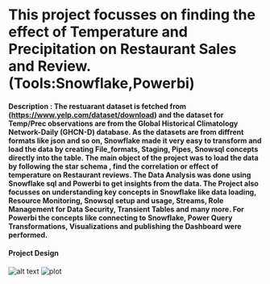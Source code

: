 # This project focusses on  finding the effect of Temperature and Precipitation on Restaurant Sales and Review.(Tools:Snowflake,Powerbi)

#### Description : The restuarant dataset is fetched from (https://www.yelp.com/dataset/download) and the dataset for Temp/Prec observations are from the Global Historical Climatology Network-Daily (GHCN-D) database. As the datasets are from diffrent formats like json and so on, Snowflake made it  very easy to transform and load the data by creating File_formats, Staging, Pipes, Snowsql concepts directly into the table. The main object of the project was to load the data by following the star schema , find the correlation or effect of temperature on Restaurant reviews. The Data Analysis was done using Snowflake sql and Powerbi to get insights from the data. The Project also focusses on understanding key concepts in Snowflake like data loading, Resource Monitoring, Snowsql setup and usage, Streams, Role Management for Data Security, Transient Tables and many more. For Powerbi the concepts like connecting to Snowflake, Power Query Transformations, Visualizations and publishing the Dashboard were performed.

#### Project Design
![alt text](https://github.com/DeepshikaReddy/ETL/tree/main/Snowflake_Powerbi%20Project/architecture.png?raw=true)
![plot](https://github.com/DeepshikaReddy/ETL/tree/main/Snowflake_Powerbi%20Project/architecture.png)





